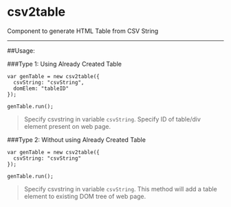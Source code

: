 # csv2table
Component to generate HTML Table from CSV String

---

##Usage:

###Type 1: Using Already Created Table
```
var genTable = new csv2table({
  csvString: "csvString",
  domElem: "tableID"
});

genTable.run();
```
> Specify csvstring in variable `csvString`.
> Specify ID of table/div element present on web page.



###Type 2: Without using Already Created Table
```
var genTable = new csv2table({
  csvString: "csvString"
});

genTable.run();
```
> Specify csvstring in variable `csvString`. This method will add a table element to existing DOM tree of web page.
